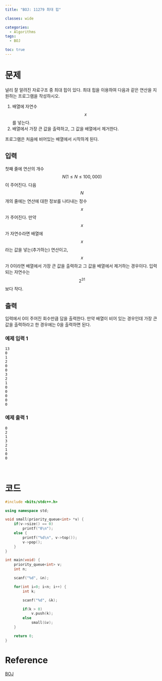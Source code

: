 ```yaml
---
title: "BOJ: 11279 최대 힙"

classes: wide

categories:
  - Algorithms
tags:
  - BOJ

toc: true
---
```


# 문제

널리 잘 알려진 자료구조 중 최대 힙이 있다. 최대 힙을 이용하여 다음과 같은 연산을 지원하는 프로그램을 작성하시오.

1. 배열에 자연수 $$x$$를 넣는다.
2. 배열에서 가장 큰 값을 출력하고, 그 값을 배열에서 제거한다.

프로그램은 처음에 비어있는 배열에서 시작하게 된다.

## 입력

첫째 줄에 연산의 개수 $$N(1 \leq N \leq 100,000)$$이 주어진다. 다음 $$N$$개의 줄에는 연산에 대한 정보를 나타내는 정수 $$x$$가 주어진다. 만약 $$x$$가 자연수라면 배열에 $$x$$라는 값을 넣는(추가하는) 연산이고, $$x$$가 0이라면 배열에서 가장 큰 값을 출력하고 그 값을 배열에서 제거하는 경우이다. 입력되는 자연수는 $$2^{31}$$보다 작다.

## 출력

입력에서 0이 주어진 회수만큼 답을 출력한다. 만약 배열이 비어 있는 경우인데 가장 큰 값을 출력하라고 한 경우에는 0을 출력하면 된다.

### 예제 입력 1

```shell
13
0
1
2
0
0
3
2
1
0
0
0
0
0
```

### 예제 출력 1

```shell
0
2
1
3
2
1
0
0
```

<br/>

# 코드

```cpp
#include <bits/stdc++.h>

using namespace std;

void small(priority_queue<int> *v) {
    if(v->size() == 0)
        printf("0\n");
    else {
        printf("%d\n", v->top());
        v->pop();
    }
}

int main(void) {
    priority_queue<int> v;
    int n;

    scanf("%d", &n);

    for(int i=0; i<n; i++) {
        int k;

        scanf("%d", &k);

        if(k > 0)
            v.push(k);
        else
            small(&v);
    }

    return 0;
}
```

# Reference

[BOJ](https://www.acmicpc.net/problem/11279)
